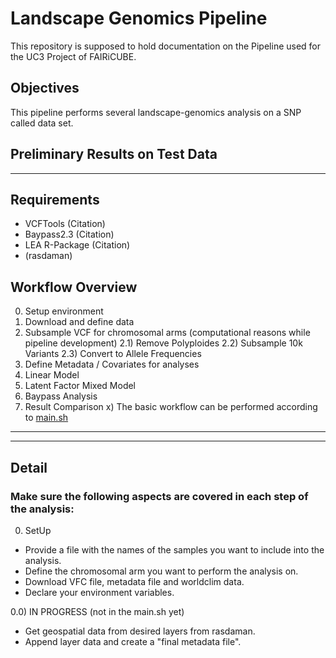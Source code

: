 # Landscape Genomics Pipeline 

This repository is supposed to hold documentation on the Pipeline used for the UC3 Project of FAIRiCUBE. 

## Objectives

This pipeline performs several landscape-genomics analysis on a SNP called data set. 

## Preliminary Results on Test Data

---

## Requirements
- VCFTools (Citation)
- Baypass2.3 (Citation)
- LEA R-Package (Citation)
- (rasdaman)

## Workflow Overview 

0) Setup environment
1) Download and define data
2) Subsample VCF for chromosomal arms (computational reasons while pipeline development)
2.1) Remove Polyploides
2.2) Subsample 10k Variants
2.3) Convert to Allele Frequencies
3) Define Metadata / Covariates for analyses
4) Linear Model 
5) Latent Factor Mixed Model
6) Baypass Analysis
7) Result Comparison 
x) The basic workflow can be performed according to [main.sh](d/d/main.sh)

---




---

## Detail
### Make sure the following aspects are covered in each step of the analysis: 

0) SetUp
- Provide a file with the names of the samples you want to include into the analysis.
- Define the chromosomal arm you want to perform the analysis on.
- Download VFC file, metadata file and worldclim data.
- Declare your environment variables.

0.0) IN PROGRESS (not in the main.sh yet)
- Get geospatial data from desired layers from rasdaman. 
- Append layer data and create a "final metadata file". 





